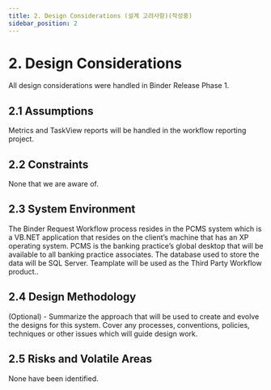 ```yaml
---
title: 2. Design Considerations (설계 고려사항)(작성중)
sidebar_position: 2
---
```

# 2. Design Considerations
All design considerations were handled in Binder Release Phase 1.

## 2.1	Assumptions
Metrics and TaskView reports will be handled in the workflow reporting project.

## 2.2	Constraints
None that we are aware of.

## 2.3	System Environment
The Binder Request Workflow process resides in the PCMS system which is a VB.NET application that resides on the client’s machine that has an XP operating system. PCMS  is the banking practice’s global desktop that will be available to  all banking practice associates.  The database used to store the data will be SQL Server.  Teamplate will be used as the Third Party Workflow product..

## 2.4	Design Methodology
(Optional) - Summarize the approach that will be used to create and evolve the designs for this system. Cover any processes, conventions, policies, techniques or other issues which will guide design work.

## 2.5	Risks and Volatile Areas
None have been identified.
